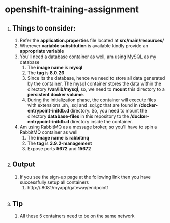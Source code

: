 # openshift-training-assignment

1. ## Things to consider:
    1. Refer the **application.properties** file located at **src/main/resources/**
    2. Wherever **variable substitution** is available kindly provide an **appropriate variable**
    3. You'll need a database container as well, am using MySQL as my database
       1. The **image name** is **mysql**
       2. The **tag** is **8.0.26**
       3. Since its the database, hence we need to store all data generated by the container. The mysql container stores the data within the directory **/var/lib/mysql**, so, we need to **mount** this directory to a **persistent docker volume**.
       4. During the initialization phase, the container will execute files with extensions .sh, .sql and .sql.gz that are found in **/docker-entrypoint-initdb.d** directory. So, you need to mount the directory **database-files** in this repository to the **/docker-entrypoint-initdb.d** directory inside the container.
    4. Am using RabbitMQ as a message broker, so you'll have to spin a RabbitMQ container as well
       1. The **image name** is **rabbitmq**
       2. The **tag** is **3.9.2-management**
       3. Expose ports **5672** and **15672**
2. ## Output
    1. If you see the sign-up page at the following link then you have successfully setup all containers
        1. http://<your-ip-address>:8081/myapp/gateway/endpoint1
4. ## Tip
    1. All these 5 containers need to be on the same network

